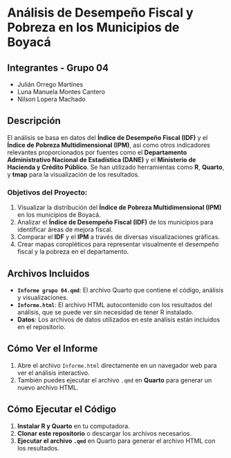 # Análisis de Desempeño Fiscal y Pobreza en los Municipios de Boyacá

## Integrantes - Grupo 04

- Julián Orrego Martínes
- Luna Manuela Montes Cantero
- Nilson Lopera Machado

## Descripción

El análisis se basa en datos del **Índice de Desempeño Fiscal (IDF)** y el **Índice de Pobreza Multidimensional (IPM)**, así como otros indicadores relevantes proporcionados por fuentes como el **Departamento Administrativo Nacional de Estadística (DANE)** y el **Ministerio de Hacienda y Crédito Público**. Se han utilizado herramientas como **R**, **Quarto**, y **tmap** para la visualización de los resultados.

### Objetivos del Proyecto:

1. Visualizar la distribución del **Índice de Pobreza Multidimensional (IPM)** en los municipios de Boyacá.
2. Analizar el **Índice de Desempeño Fiscal (IDF)** de los municipios para identificar áreas de mejora fiscal.
3. Comparar el **IDF** y el **IPM** a través de diversas visualizaciones gráficas.
4. Crear mapas coropléticos para representar visualmente el desempeño fiscal y la pobreza en el departamento.

## Archivos Incluidos

- **`Informe grupo 04.qmd`**: El archivo Quarto que contiene el código, análisis y visualizaciones.
- **`Informe.html`**: El archivo HTML autocontenido con los resultados del análisis, que se puede ver sin necesidad de tener R instalado.
- **Datos**: Los archivos de datos utilizados en este análisis están incluidos en el repositorio.

## Cómo Ver el Informe

1. Abre el archivo `Informe.html` directamente en un navegador web para ver el análisis interactivo.
2. También puedes ejecutar el archivo `.qmd` en **Quarto** para generar un nuevo archivo HTML.


## Cómo Ejecutar el Código

1. **Instalar R y Quarto** en tu computadora.
2. **Clonar este repositorio** o descargar los archivos necesarios.
3. **Ejecutar el archivo `.qmd`** en Quarto para generar el archivo HTML con los resultados.
